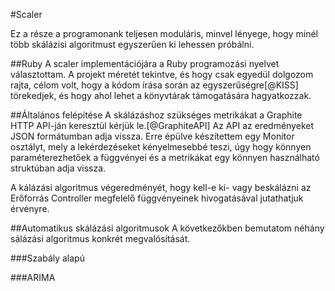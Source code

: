 #Scaler

Ez a része a programonank teljesen moduláris, minvel lényege, hogy minél több skálázisi algoritmust egyszerűen ki lehessen próbálni.

##Ruby
A scaler implementációjára a Ruby programozási nyelvet választottam. A projekt méretét tekintve, és hogy csak egyedül dolgozom rajta, célom volt, hogy a kódom írása során az egyszerűségre[@KISS] törekedjek, és hogy ahol lehet a könyvtárak támogatására hagyatkozzak.

##Általános felépítése
A skálázáshoz szükséges metrikákat a Graphite HTTP API-ján keresztül kérjük le.[@GraphiteAPI] Az API az eredményeket JSON formátumban adja vissza. Erre épülve készítettem egy Monitor osztályt, mely a lekérdezéseket kényelmesebbé teszi, úgy hogy könnyen paraméterezhetőek a függvényei és a  metrikákat egy könnyen használható struktúban adja vissza.

A kálázási algoritmus végeredményét, hogy kell-e ki- vagy beskálázni az Erőforrás Controller megfelelő függvényeinek hivogatásával jutathatjuk érvényre.

##Automatikus skálázási algoritmusok
A következőkben bemutatom néhány sálázási algoritmus konkrét megvalósítását.

###Szabály alapú


###ARIMA